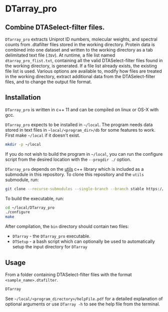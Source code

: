 # DTarray_pro
## Combine DTASelect-filter files.
`DTarray_pro` extracts Uniprot ID numbers, molecular weights, and spectral counts from .dtafilter files  stored  in  the  working directory.  Protein  data  is  combined  into  one  dataset and written to the working directory as a tab delimitated text file (.tsv). At runtime, a file list named `dtarray_pro_flist.txt`, containing all the valid DTASelect-filter files  found  in  the  working directory,  is generated. If a file list already exists, the existing file list is used. Various options are available to, modify how files are treated in the working directory, extract additional data from the DTASelect-filter files, and to change the  output file format.

## Installation

`DTarray_pro` is written in c++ 11 and can be compiled on linux or OS-X with gcc. 

`DTarray_pro` expects to be installed in `~/local`.  The program needs data stored in text files in `~local/<program_dir>/db` for some features to work.  First make `~/local` if it doesn't exist.  
```bash
mkdir -p ~/local
```
If you do not wish to build the program in `~/local`, you can run the configure script from the desired location with the `--progdir ./` option. 

`DTarray_pro` depends on the [utils](https://github.com/ajmaurais/utils) c++ library which is included as a submodule in this repository. To clone this repository and the `utils` submodule, run:

```bash
git clone --recurse-submodules --single-branch --branch stable https://github.com/ajmaurais/DTarray_pro
```

To build the executable, run:
```bash
cd ~/local/DTarray_pro
./configure
make
```

After compilation, the `bin` directory should contain two files:

* `DTarray` - the `DTarray_pro` executable.
* `DTSetup` - a bash script which can optionally be used to automatically setup the input directory for `DTarray`

## Usage
From a folder containing DTASelect-filter files with the format `<sample_name>.dtafilter`. 
```bash
DTarray
```

See `~/local/<program_directory>/helpFile.pdf` for a detailed explanation of optional arguments or use `DTarray -h` to see the help file from the terminal.  
